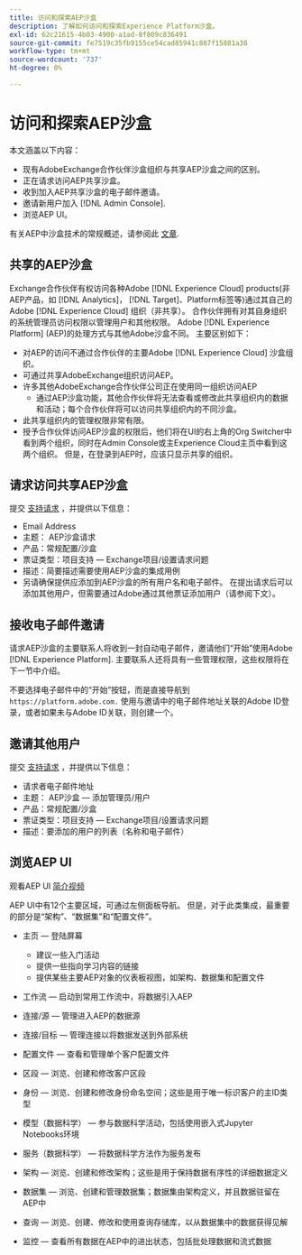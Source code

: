 ```yaml
---
title: 访问和探索AEP沙盒
description: 了解如何访问和探索Experience Platform沙盒。
exl-id: 62c21615-4b03-4900-a1ad-8f809c836491
source-git-commit: fe7519c35fb9155ce54cad85941c887f15881a38
workflow-type: tm+mt
source-wordcount: '737'
ht-degree: 0%

---
```


# 访问和探索AEP沙盒

本文涵盖以下内容：

* 现有AdobeExchange合作伙伴沙盒组织与共享AEP沙盒之间的区别。
* 正在请求访问AEP共享沙盒。
* 收到加入AEP共享沙盒的电子邮件邀请。
* 邀请新用户加入 [!DNL Admin Console].
* 浏览AEP UI。

有关AEP中沙盒技术的常规概述，请参阅此 [文章](https://docs.adobe.com/content/help/zh-Hans/experience-platform/sandbox/home.html).

## 共享的AEP沙盒

Exchange合作伙伴有权访问各种Adobe [!DNL Experience Cloud] products(非AEP产品，如 [!DNL Analytics]， [!DNL Target]、Platform标签等)通过其自己的Adobe [!DNL Experience Cloud] 组织（非共享）。 合作伙伴拥有对其自身组织的系统管理员访问权限以管理用户和其他权限。 Adobe [!DNL Experience Platform] (AEP)的处理方式与其他Adobe沙盒不同。 主要区别如下：

* 对AEP的访问不通过合作伙伴的主要Adobe [!DNL Experience Cloud] 沙盒组织。
* 可通过共享AdobeExchange组织访问AEP。
* 许多其他AdobeExchange合作伙伴公司正在使用同一组织访问AEP
   * 通过AEP沙盒功能，其他合作伙伴将无法查看或修改此共享组织内的数据和活动；每个合作伙伴将可以访问共享组织内的不同沙盒。
* 此共享组织内的管理权限非常有限。
* 授予合作伙伴访问AEP沙盒的权限后，他们将在UI的右上角的Org Switcher中看到两个组织，同时在Admin Console或主Experience Cloud主页中看到这两个组织。 但是，在登录到AEP时，应该只显示共享的组织。

## 请求访问共享AEP沙盒

提交 [支持请求](https://adobeexchangeec.zendesk.com/hc/en-us/requests/new) ，并提供以下信息：

* Email Address
* 主题： AEP沙盒请求
* 产品：常规配置/沙盒
* 票证类型：项目支持 — Exchange项目/设置请求问题
* 描述：简要描述需要使用AEP沙盒的集成用例
* 另请确保提供应添加到AEP沙盒的所有用户名和电子邮件。 在提出请求后可以添加其他用户，但需要通过Adobe通过其他票证添加用户（请参阅下文）。

## 接收电子邮件邀请

请求AEP沙盒的主要联系人将收到一封自动电子邮件，邀请他们“开始”使用Adobe [!DNL Experience Platform]. 主要联系人还将具有一些管理权限，这些权限将在下一节中介绍。

不要选择电子邮件中的“开始”按钮，而是直接导航到 `https://platform.adobe.com.` 使用与邀请中的电子邮件地址关联的Adobe ID登录，或者如果未与Adobe ID关联，则创建一个。

## 邀请其他用户

提交 [支持请求](https://adobeexchangeec.zendesk.com/hc/en-us/requests/new) ，并提供以下信息：

* 请求者电子邮件地址
* 主题： AEP沙盒 — 添加管理员/用户
* 产品：常规配置/沙盒
* 票证类型：项目支持 — Exchange项目/设置请求问题
* 描述：要添加的用户的列表（名称和电子邮件）

## 浏览AEP UI

观看AEP UI [简介视频](https://docs.adobe.com/content/help/en/platform-learn/tutorials/intro-to-platform/interface-tour.html)

AEP UI中有12个主要区域，可通过左侧面板导航。 但是，对于此类集成，最重要的部分是“架构”、“数据集”和“配置文件”。

* 主页 — 登陆屏幕

   * 建议一些入门活动
   * 提供一些指向学习内容的链接
   * 提供某些主要AEP对象的仪表板视图，如架构、数据集和配置文件

* 工作流 — 启动到常用工作流中，将数据引入AEP
* 连接/源 — 管理进入AEP的数据源
* 连接/目标 — 管理连接以将数据发送到外部系统
* 配置文件 — 查看和管理单个客户配置文件
* 区段 — 浏览、创建和修改客户区段
* 身份 — 浏览、创建和修改身份命名空间；这些是用于唯一标识客户的主ID类型
* 模型（数据科学） — 参与数据科学活动，包括使用嵌入式Jupyter Notebooks环境
* 服务（数据科学） — 将数据科学方法作为服务发布
* 架构 — 浏览、创建和修改架构；这些是用于保持数据有序性的详细数据定义
* 数据集 — 浏览、创建和管理数据集；数据集由架构定义，并且数据驻留在AEP中
* 查询 — 浏览、创建、修改和使用查询存储库，以从数据集中的数据获得见解
* 监控 — 查看所有数据在AEP中的进出状态，包括批处理数据和流式数据
